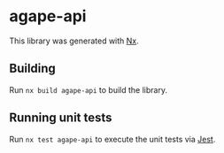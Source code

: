 # agape-api

This library was generated with [Nx](https://nx.dev).

## Building

Run `nx build agape-api` to build the library.

## Running unit tests

Run `nx test agape-api` to execute the unit tests via [Jest](https://jestjs.io).
